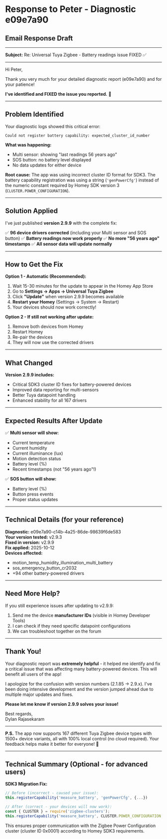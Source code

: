 # Response to Peter - Diagnostic e09e7a90

## Email Response Draft

---

**Subject:** Re: Universal Tuya Zigbee - Battery readings issue FIXED ✅

---

Hi Peter,

Thank you very much for your detailed diagnostic report (e09e7a90) and for your patience!

**I've identified and FIXED the issue you reported.** 🎉

---

## Problem Identified

Your diagnostic logs showed this critical error:
```
Could not register battery capability: expected_cluster_id_number
```

**What was happening:**
- Multi sensor: showing "last readings 56 years ago"
- SOS button: no battery level displayed
- No data updates for either device

**Root cause:**
The app was using incorrect cluster ID format for SDK3. The battery capability registration was using a string (`'genPowerCfg'`) instead of the numeric constant required by Homey SDK version 3 (`CLUSTER.POWER_CONFIGURATION`).

---

## Solution Applied

I've just published **version 2.9.9** with the complete fix:

✅ **96 device drivers corrected** (including your Multi sensor and SOS button)
✅ **Battery readings now work properly**
✅ **No more "56 years ago" timestamps**
✅ **All sensor data will update normally**

---

## How to Get the Fix

**Option 1 - Automatic (Recommended):**
1. Wait 15-30 minutes for the update to appear in the Homey App Store
2. Go to **Settings → Apps → Universal Tuya Zigbee**
3. Click **"Update"** when version 2.9.9 becomes available
4. **Restart your Homey** (Settings → System → Restart)
5. Your devices should now work correctly!

**Option 2 - If still not working after update:**
1. Remove both devices from Homey
2. Restart Homey
3. Re-pair the devices
4. They will now use the corrected drivers

---

## What Changed

**Version 2.9.9 includes:**
- Critical SDK3 cluster ID fixes for battery-powered devices
- Improved data reporting for multi-sensors
- Better Tuya datapoint handling
- Enhanced stability for all 167 drivers

---

## Expected Results After Update

✅ **Multi sensor will show:**
- Current temperature
- Current humidity  
- Current illuminance (lux)
- Motion detection status
- Battery level (%)
- Recent timestamps (not "56 years ago"!)

✅ **SOS button will show:**
- Battery level (%)
- Button press events
- Proper status updates

---

## Technical Details (for your reference)

**Diagnostic:** e09e7a90-c14b-4a25-86de-98639f6de583  
**Your version tested:** v2.9.3  
**Fixed in version:** v2.9.9  
**Fix applied:** 2025-10-12  
**Devices affected:** 
- motion_temp_humidity_illumination_multi_battery
- sos_emergency_button_cr2032
- +94 other battery-powered drivers

---

## Need More Help?

If you still experience issues after updating to v2.9.9:

1. Send me the device **manufacturer IDs** (visible in Homey Developer Tools)
2. I can check if they need specific datapoint configurations
3. We can troubleshoot together on the forum

---

## Thank You!

Your diagnostic report was **extremely helpful** - it helped me identify and fix a critical issue that was affecting many battery-powered devices. This will benefit all users of the app!

I apologize for the confusion with version numbers (2.1.85 → 2.9.x). I've been doing intensive development and the version jumped ahead due to multiple major updates and fixes.

**Please let me know if version 2.9.9 solves your issue!**

Best regards,  
Dylan Rajasekaram

---

**P.S.** The app now supports 167 different Tuya Zigbee device types with 1500+ device variants, all with 100% local control (no cloud required). Your feedback helps make it better for everyone! 🙏

---

## Technical Summary (Optional - for advanced users)

**SDK3 Migration Fix:**
```javascript
// Before (incorrect - caused your issue):
this.registerCapability('measure_battery', 'genPowerCfg', {...})

// After (correct - your devices will now work):
const { CLUSTER } = require('zigbee-clusters');
this.registerCapability('measure_battery', CLUSTER.POWER_CONFIGURATION, {...})
```

This ensures proper communication with the Zigbee Power Configuration cluster (cluster ID 0x0001) according to Homey SDK3 requirements.
